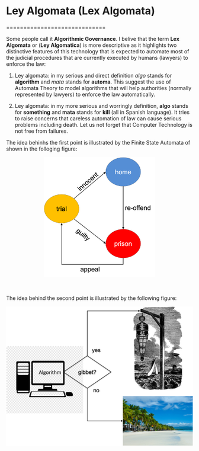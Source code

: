 # Ley Algomata (Lex Algomata)
=============================

Some people call it **Algorithmic Governance**. I belive that the term **Lex 
Algomata** or (**Ley Algomatica**) is more descriptive as it highlights two distinctive features
of this technology that is expected to automate most of the judicial 
procedures that are currently executed by humans (lawyers) to enforce 
the law:

1. Ley algomata: in my serious and direct definition _algo_ stands 
   for **algorithm** 
   and _mata_ stands for **automa**. This suggest the use of
   Automata Theory to model algorithms that will help authorities
   (normally represented by lawyers) to enforce the law automatically.
  
 
 2. Ley algomata:  in my more serious and worringly definition, **algo** stands 
    for **something** and **mata** stands for **kill** (all in Spanish 
    language).  It tries to raise concerns that careless automation of law 
    can cause serious problems including death. Let us not forget that
    Computer Technology is not free from failures.  
    
The idea behinhs the first point is illustrated by the 
Finite State Automata of shown in the folloging figure:

<p align="center">
  <img src="./figures/leyalgomata/trialhomeprisionfsm.png" 
   width="300" title="Automata used to enforce the law.">
</p>
</br>


The idea behind the second point is illustrated by the following 
figure:


<p align="center">
  <img src="./figures/leyalgomata/gibbet.png" 
   width="600" title="Lex algomata in action.">
</p>
</br>
